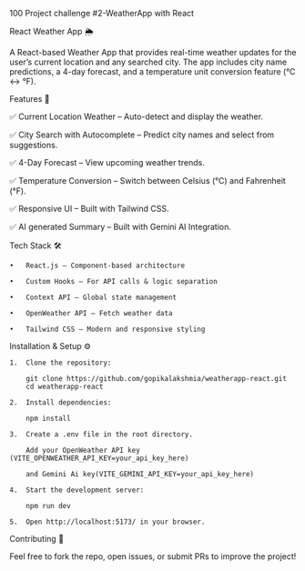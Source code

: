 100 Project challenge #2-WeatherApp with React

React Weather App 🌦️ 

A React-based Weather App that provides real-time weather updates for the user’s current location and any searched city. The app includes city name predictions, a 4-day forecast, and a temperature unit conversion feature (°C ↔ °F).

Features 🚀

✅ Current Location Weather – Auto-detect and display the weather.

✅ City Search with Autocomplete – Predict city names and select from suggestions.

✅ 4-Day Forecast – View upcoming weather trends.

✅ Temperature Conversion – Switch between Celsius (°C) and Fahrenheit (°F).

✅ Responsive UI – Built with Tailwind CSS.

✅ AI generated Summary – Built with Gemini AI Integration.

Tech Stack 🛠

	•	React.js – Component-based architecture
 
	•	Custom Hooks – For API calls & logic separation
 
	•	Context API – Global state management
 
	•	OpenWeather API – Fetch weather data
 
	•	Tailwind CSS – Modern and responsive styling
 

Installation & Setup ⚙️

	1.	Clone the repository:

		git clone https://github.com/gopikalakshmia/weatherapp-react.git
		cd weatherapp-react

	2.	Install dependencies:
 
		npm install

	3.	Create a .env file in the root directory.
 
		Add your OpenWeather API key (VITE_OPENWEATHER_API_KEY=your_api_key_here) 
		
		and Gemini Ai key(VITE_GEMINI_API_KEY=your_api_key_here)

	4.	Start the development server:

		npm run dev
  
	5.	Open http://localhost:5173/ in your browser.
 
Contributing 🤝

Feel free to fork the repo, open issues, or submit PRs to improve the project!

